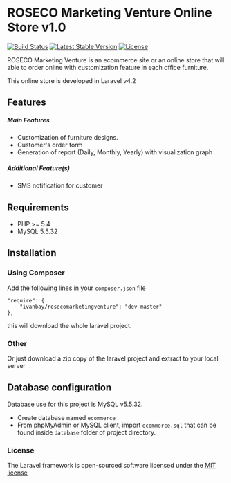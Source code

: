 # ROSECO Marketing Venture Online Store v1.0

[![Build Status](https://travis-ci.org/laravel/framework.svg)](https://travis-ci.org/laravel/framework)
[![Latest Stable Version](https://poser.pugx.org/laravel/framework/v/stable.svg)](https://packagist.org/packages/laravel/framework)
[![License](https://poser.pugx.org/laravel/framework/license.svg)](https://packagist.org/packages/laravel/framework)


ROSECO Marketing Venture is an ecommerce site or an online store that will able to order online with customization feature in each office furniture. 

This online store is developed in Laravel v4.2


## Features

##### Main Features

* Customization of furniture designs.
* Customer's order form 
* Generation of report (Daily, Monthly, Yearly) with visualization graph


##### Additional Feature(s)

* SMS notification for customer


## Requirements

* PHP >= 5.4
* MySQL 5.5.32


## Installation

### Using Composer 

Add the following lines in your `composer.json` file
```
"require": {
    "ivanbay/rosecomarketingventure": "dev-master"
},
```

this will download the whole laravel project.

### Other

Or just download a zip copy of the laravel project and extract to your local server

## Database configuration

Database use for this project is MySQL v5.5.32.

* Create database named ``ecommerce``
* From phpMyAdmin or MySQL client, import ``ecommerce.sql`` that can be found inside ``database`` folder of project directory.

### License

The Laravel framework is open-sourced software licensed under the [MIT license](http://opensource.org/licenses/MIT)
